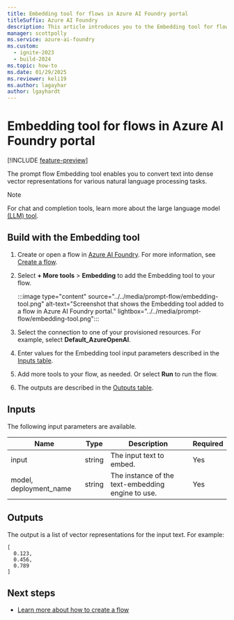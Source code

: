 ```yaml
---
title: Embedding tool for flows in Azure AI Foundry portal
titleSuffix: Azure AI Foundry
description: This article introduces you to the Embedding tool for flows in Azure AI Foundry portal.
manager: scottpolly
ms.service: azure-ai-foundry
ms.custom:
  - ignite-2023
  - build-2024
ms.topic: how-to
ms.date: 01/29/2025
ms.reviewer: keli19
ms.author: lagayhar
author: lgayhardt
---
```


# Embedding tool for flows in Azure AI Foundry portal

[!INCLUDE [feature-preview](../../includes/feature-preview.md)]

The prompt flow Embedding tool enables you to convert text into dense vector representations for various natural language processing tasks.

> [!NOTE]
> For chat and completion tools, learn more about the large language model [(LLM) tool](llm-tool.md).

## Build with the Embedding tool

1. Create or open a flow in [Azure AI Foundry](https://ai.azure.com). For more information, see [Create a flow](../flow-develop.md).
1. Select **+ More tools** > **Embedding** to add the Embedding tool to your flow.

    :::image type="content" source="../../media/prompt-flow/embedding-tool.png" alt-text="Screenshot that shows the Embedding tool added to a flow in Azure AI Foundry portal." lightbox="../../media/prompt-flow/embedding-tool.png":::

1. Select the connection to one of your provisioned resources. For example, select **Default_AzureOpenAI**.
1. Enter values for the Embedding tool input parameters described in the [Inputs table](#inputs).
1. Add more tools to your flow, as needed. Or select **Run** to run the flow.
1. The outputs are described in the [Outputs table](#outputs).

## Inputs

The following input parameters are available.

| Name                   | Type        | Description                                                                             | Required |
|------------------------|-------------|-----------------------------------------------------------------------------------------|----------|
| input                  | string      | The input text to embed.                                                                 | Yes      |
| model, deployment_name | string      | The instance of the text-embedding engine to use.                                            | Yes      |

## Outputs

The output is a list of vector representations for the input text. For example:

```
[
  0.123,
  0.456,
  0.789
]
```

## Next steps

- [Learn more about how to create a flow](../flow-develop.md)
